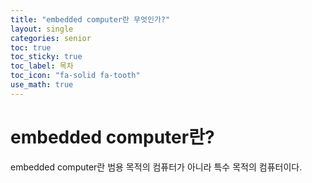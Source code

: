 ```yaml
---
title: "embedded computer란 무엇인가?"
layout: single
categories: senior
toc: true
toc_sticky: true
toc_label: 목차
toc_icon: "fa-solid fa-tooth"
use_math: true
---
```

# embedded computer란?


embedded computer란 범용 목적의 컴퓨터가 아니라 특수 목적의 컴퓨터이다.
